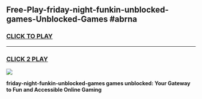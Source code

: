 
## Free-Play-friday-night-funkin-unblocked-games-Unblocked-Games #abrna
<h3>
<a href="https://news.freeplayer.one?title=friday-night-funkin-unblocked-games&ref=8M">CLICK TO PLAY</a></h3>
<hr>

<h3>
<a href="https://news.freeplayer.one?title=friday-night-funkin-unblocked-games&ref=8M">CLICK 2 PLAY</a>
  
</h3>

<a href="https://news.freeplayer.one?title=friday-night-funkin-unblocked-games&ref=8M"><img src="https://clearcache.store/games.png"></a>


**friday-night-funkin-unblocked-games games unblocked: Your Gateway to Fun and Accessible Online Gaming**
